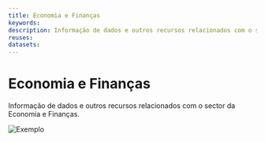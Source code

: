 ```yaml
---
title: Economia e Finanças
keywords:
description: Informação de dados e outros recursos relacionados com o sector da Economia e Finanças.
reuses:
datasets:
---
```

# Economia e Finanças

Informação de dados e outros recursos relacionados com o sector da Economia e Finanças.

![Exemplo](https://raw.githubusercontent.com/amagovpt/docs.dados.gov.pt/master/img/em_construcao.jpg)
